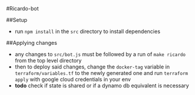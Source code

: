 #Ricardo-bot

##Setup

- run `npm install` in the `src` directory to install dependencies

##Applying changes 
- any changes to `src/bot.js` must be followed by a run of `make ricardo` from the top level directory
- then to deploy said changes, change the `docker-tag` variable in `terraform/variables.tf` to the newly generated one and run `terraform apply` with google cloud credentials in your env
- **todo** check if state is shared or if a dynamo db equivalent is necessary 
 